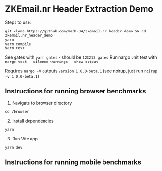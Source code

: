 # ZKEmail.nr Header Extraction Demo

Steps to use:
```console
git clone https://github.com/mach-34/zkemail.nr_header_demo && cd zkemail.nr_header_demo
yarn
yarn compile
yarn test
```

See gates with `yarn gates` - should be `128213 gates`
Run nargo unit test with `nargo test --silence-warnings --show-output`

Requires `nargo -V` outputs `version 1.0.0-beta.1` (see [noirup](https://github.com/noir-lang/noirup), just run `noirup -v 1.0.0-beta.1`)

## Instructions for running browser benchmarks

1. Navigate to browser directory
```
cd /browser
```

2. Install dependencies
```
yarn 
```

3. Run Vite app
```
yarn dev
```

## Instructions for running mobile benchmarks
